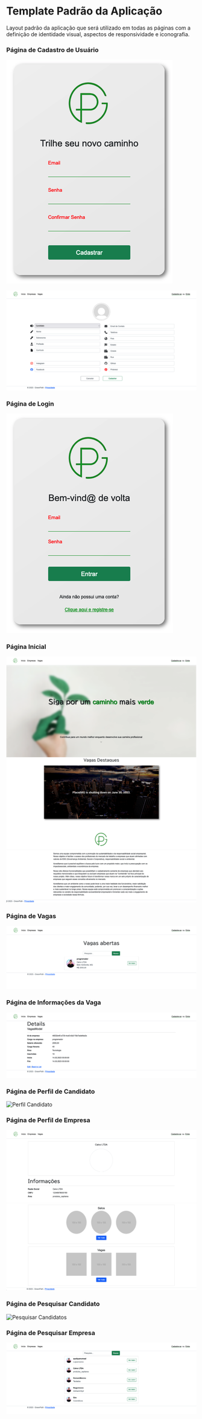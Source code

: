 # Template Padrão da Aplicação

Layout padrão da aplicação que será utilizado em todas as páginas com a definição de identidade visual, aspectos de responsividade e iconografia.

### Página de Cadastro de Usuário

![Cadastro](https://github.com/ICEI-PUC-Minas-PMV-ADS/pmv-ads-2023-1-e2-proj-int-t4-g1-greenpath/blob/31d71ef4e69c223986a500dc824f142d06743462/docs/img/Template_Register_New_01.png)

![Cadastro](https://github.com/ICEI-PUC-Minas-PMV-ADS/pmv-ads-2023-1-e2-proj-int-t4-g1-greenpath/blob/7d3da397072e5e1294c477becb5923ee084ae616/docs/img/Template_Register_New_02.png)

### Página de Login

![Login](https://github.com/ICEI-PUC-Minas-PMV-ADS/pmv-ads-2023-1-e2-proj-int-t4-g1-greenpath/blob/9f48d2e64075d87f83e4fbea72418642c169d5a8/docs/img/Template_Login.png)

### Página Inicial

![Inicio](https://github.com/ICEI-PUC-Minas-PMV-ADS/pmv-ads-2023-1-e2-proj-int-t4-g1-greenpath/blob/23be1ab6ecd20007654bfe8ca12011963d945bbf/docs/img/Template_Home_01.png)
![Inicio](https://github.com/ICEI-PUC-Minas-PMV-ADS/pmv-ads-2023-1-e2-proj-int-t4-g1-greenpath/blob/23be1ab6ecd20007654bfe8ca12011963d945bbf/docs/img/Template_Home_02.png)
![Inicio](https://github.com/ICEI-PUC-Minas-PMV-ADS/pmv-ads-2023-1-e2-proj-int-t4-g1-greenpath/blob/9b3ea7895060c9174ba9f8ee3d06503bfb43811b/docs/img/Template_Home_3.png)

### Página de Vagas

![Vagas](https://github.com/ICEI-PUC-Minas-PMV-ADS/pmv-ads-2023-1-e2-proj-int-t4-g1-greenpath/blob/23be1ab6ecd20007654bfe8ca12011963d945bbf/docs/img/Template_Vagas_01.png)

### Página de Informações da Vaga

![Página de Informações da Vaga](https://github.com/ICEI-PUC-Minas-PMV-ADS/pmv-ads-2023-1-e2-proj-int-t4-g1-greenpath/blob/23be1ab6ecd20007654bfe8ca12011963d945bbf/docs/img/Template_Vagas_Detail_01.png)

### Página de Perfil de Candidato

![Perfil Candidato]()

### Página de Perfil de Empresa

![Perfil Empresa](https://github.com/ICEI-PUC-Minas-PMV-ADS/pmv-ads-2023-1-e2-proj-int-t4-g1-greenpath/blob/3dd151f76a072009591f2056c6211e3567b78848/docs/img/Template_Empresas_Detalhe_01.png)
![Perfil Empresa](https://github.com/ICEI-PUC-Minas-PMV-ADS/pmv-ads-2023-1-e2-proj-int-t4-g1-greenpath/blob/3dd151f76a072009591f2056c6211e3567b78848/docs/img/Template_Empresas_Detalhe_02.png)

### Página de Pesquisar Candidato

![Pesquisar Candidatos]()

### Página de Pesquisar Empresa

![Pesquisar Empresas](https://github.com/ICEI-PUC-Minas-PMV-ADS/pmv-ads-2023-1-e2-proj-int-t4-g1-greenpath/blob/3dd151f76a072009591f2056c6211e3567b78848/docs/img/Template_Empresas_01.png)




